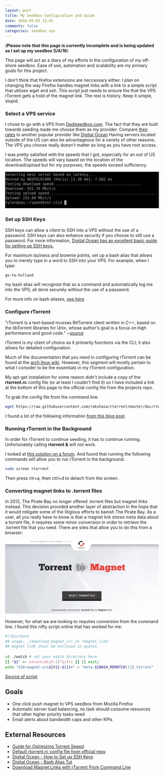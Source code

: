 ```yaml
---
layout: post
title: My Seedbox Configuration and Guide
date: 2016-05-03 12:41
comments: false
categories: seedbox vps
---
```


(**Please note that this page is currently incomplete and is being updated as I set up my seedbox 5/4/16**)

This page will act as a diary of my efforts in the configuration of my off-shore seedbox. Ease of use, automation and scalability are my primary goals for this project.

I don't think that firefox extensions are neccessary either. I plan on changing the way Firefox handles magnet links with a link to a simple script that utilizes wget and ssh. This script just needs to ensure the that the VPS rTorrent gets a hold of the magnet link. The rest is history. Keep it simple, stupid.

### Select a VPS service

I chose to go with a VPS from [Dediseedbox.com](http://dediseedbox.com/). The fact that they are built towards seeding made me choose them as my provider. Compare [their rates](http://dediseedbox.com/vps.html) to another popular provider like [Digital Ocean](https://www.digitalocean.com/pricing/) Having servers located outside of the US can also be advantageous for a variety of other reasons. The VPS you choose really doesn't matter as long as you have root access.

I was pretty satisfied with the speeds that I got, especially for an out of US location. The speeds will vary based on the location of the download/upload but for my purposes, the speeds exceed sufficiency.

<img src="/images/speedtests.png"/>

### Set up SSH Keys

SSH keys can allow a client to SSH into a VPS without the use of a password. SSH keys can also enhance security if you choose to still use a password. For more information, [Digital Ocean has an excellent basic guide for setting up SSH keys.](https://www.digitalocean.com/community/tutorials/how-to-set-up-ssh-keys--2)

For maximum laziness and brownie points, set up a bash alias that allows you to merely type in a word to SSH into your VPS. For example, when I type:

```bash
go-to-holland
```

my bash alias will recognize that as a command and automatically log me into the VPS; all done securely without the use of a password.

For more info on bash aliases, [see here](https://www.digitalocean.com/community/tutorials/an-introduction-to-useful-bash-aliases-and-functions)

### Configure rTorrent
"rTorrent is a text-based ncurses BitTorrent client written in C++, based on the libTorrent libraries for Unix, whose author's goal is a focus on high performance and good code." ~[source](https://en.wikipedia.org/wiki/RTorrent)

rTorrent is my client of choice as it primarily functions via the CLI; it also allows for detailed configuration.

Much of the documentation that you need in configuring rTorrent can be found at the [arch linux wiki](https://wiki.archlinux.org/index.php/RTorrent). However, this segment will mostly pertain to what I consider to be the essentials in my rTorrent configuration.

My apt-get installation for some reason didn't include a copy of the **rtorrent.rc** config file (or at least I couldn't find it) so I have included a link at the bottom of this page to the official config file from the projects repo. 

To grab the config file from the command line:

```bash
wget https://raw.githubusercontent.com/rakshasa/rtorrent/master/doc/rtorrent.rc
```

I found a lot of the following information [from this blog post](https://harbhag.wordpress.com/2010/06/30/tutorial-using-rtorrent-on-linux-like-a-pro/).

### Running rTorrent in the Background
In order for rTorrent to continue seeding, it has to continue running. Unfortunately calling **rtorrent &** will not work.

I looked at [this solution on a forum](http://www.linuxquestions.org/questions/linux-general-1/problem-using-screen-cannot-open-your-terminal-'-dev-pts-0'-please-check-338313/). And found that running the following commands will allow you to run rTorrent in the background:

```bash
sudo screen rtorrent
```

Then press ctr+a, then ctrl+d to detach from the screen.

### Converting magnet links to .torrent files

In 2012, The Pirate Bay no longer offered .torrent files but magnet links instead. This decision provided another layer of abstraction in the hope that it would mitigate some of the litigious efforts to banish The Pirate Bay.
As a user, all you really have to know is that a magnet link stores meta data about a torrent file, it requires some minor conversion in order to retrieve the .torrent file that you need.
There are sites that allow you to do this from a browser:

<a src="http://torrent-to-magnet.com/"><img src="/images/torrent-magnet-site-screenshot.png"></a>

However, for what we are looking to requires conversion from the command line. I found this nifty script online that has worked for me:

```bash
#!/bin/bash
## usage: ./download_magnet_url.sh "magnet_link"
## magnet link shoul be enclosed in quotes.

cd ./watch # set your watch directory here
[[ "$1" =~ xt=urn:btih:([^&/]+) ]] || exit;
echo "d10:magnet-uri${#1}:${1}e" > "meta-${BASH_REMATCH[1]}.torrent"
```

[Source of script](http://snarvaez.com.ar/libertad/index.php/2013/05/10/download-magnet-links-with-rtorrent-from-command-line/)

## Goals
- One click push magnet to VPS seedbox from Mozilla Firefox
- Automatic server load balancing, no task should consume resources that other higher priority tasks need
- Email alerts about bandwidth caps and other KPIs

## External Resources
- [Guide for Optimizing Torrent Speed](https://torrentfreak.com/optimize-your-bittorrent-download-speed/)
- [Default rtorrent.rc config file from official repo](https://raw.githubusercontent.com/rakshasa/rtorrent/master/doc/rtorrent.rc)
- [Digital Ocean - How to Set up SSH Keys](https://www.digitalocean.com/community/tutorials/how-to-set-up-ssh-keys--2)
- [Digital Ocean - Bash Alias Tut](https://www.digitalocean.com/community/tutorials/an-introduction-to-useful-bash-aliases-and-functions)
- [Download Magnet Links with rTorrent From Command Line](http://snarvaez.com.ar/libertad/index.php/2013/05/10/download-magnet-links-with-rtorrent-from-command-line/)


